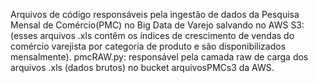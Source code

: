 Arquivos de código responsáveis pela ingestão de dados da Pesquisa Mensal de Comércio(PMC) no Big Data de Varejo salvando no AWS S3:
(esses arquivos .xls contêm os índices de crescimento de vendas do comércio varejista por categoria de produto e são disponibilizados mensalmente).
pmcRAW.py: responsável pela camada raw de carga dos arquivos .xls (dados brutos) no bucket arquivosPMCs3 da AWS.
